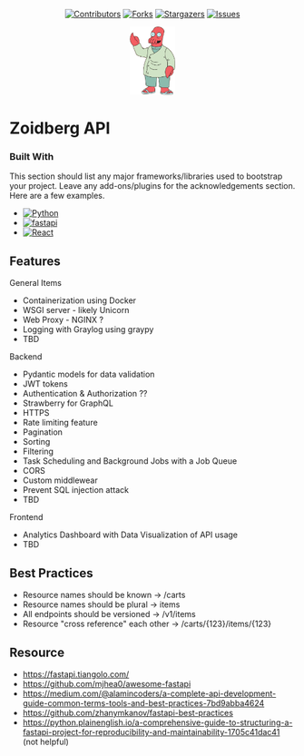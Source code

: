 <!-- Inspo for creating a great README -->
<!-- https://github.com/othneildrew/Best-README-Template/tree/master#readme-top -->


<!-- Create anchor for "back to top" links -->
<a name="readme-top"></a>

<!-- PROJECT SHIELDS -->
<div align="center">
   
[![Contributors][contributors-shield]][contributors-url]
[![Forks][forks-shield]][forks-url]
[![Stargazers][stars-shield]][stars-url]
[![Issues][issues-shield]][issues-url]
</div>

<!-- PROJECT LOGO -->
<div align="center">
  <a href="https://github.com/jweisman11/fastapi-dev">
    <img src="images/zoidberg.png" alt="Zoidberg" width="80" height="120">
  </a>

</div>

<!-- ABOUT THE PROJECT -->
# Zoidberg API



### Built With

This section should list any major frameworks/libraries used to bootstrap your project. Leave any add-ons/plugins for the acknowledgements section. Here are a few examples.

* [![Python][Python]][python-url]
* [![fastapi][fastapi]][fastapi-url]
* [![React][React.js]][React-url]


## Features

General Items
* Containerization using Docker
* WSGI server - likely Unicorn
* Web Proxy - NGINX ?
* Logging with Graylog using graypy
* TBD

Backend
* Pydantic models for data validation
* JWT tokens
* Authentication & Authorization ??
* Strawberry for GraphQL
* HTTPS
* Rate limiting feature
* Pagination
* Sorting
* Filtering
* Task Scheduling and Background Jobs with a Job Queue
* CORS
* Custom middlewear
* Prevent SQL injection attack
* TBD

Frontend
* Analytics Dashboard with Data Visualization of API usage
* TBD




## Best Practices

* Resource names should be known -> /carts
* Resource names should be plural -> items
* All endpoints should be versioned -> /v1/items
* Resource "cross reference" each other -> /carts/{123}/items/{123} 

## Resource

* https://fastapi.tiangolo.com/
* https://github.com/mjhea0/awesome-fastapi
* https://medium.com/@alamincoders/a-complete-api-development-guide-common-terms-tools-and-best-practices-7bd9abba4624
* https://github.com/zhanymkanov/fastapi-best-practices
* https://python.plainenglish.io/a-comprehensive-guide-to-structuring-a-fastapi-project-for-reproducibility-and-maintainability-1705c41dac41 (not helpful)


<!-- MARKDOWN LINKS & IMAGES -->
<!-- https://www.markdownguide.org/basic-syntax/#reference-style-links -->
[contributors-shield]: https://img.shields.io/github/contributors/jweisman11/fastapi-dev.svg?style=for-the-badge
[contributors-url]: https://github.com/jweisman11/fastapi-dev/graphs/contributors
[forks-shield]: https://img.shields.io/github/forks/jweisman11/fastapi-dev.svg?style=for-the-badge
[forks-url]: https://github.com/jweisman11/fastapi-dev/network/members
[stars-shield]: https://img.shields.io/github/stars/jweisman11/fastapi-dev.svg?style=for-the-badge
[stars-url]: https://github.com/jweisman11/fastapi-dev/stargazers
[issues-shield]: https://img.shields.io/github/issues/jweisman11/fastapi-dev.svg?style=for-the-badge
[issues-url]: "https://github.com/jweisman11/fastapi-dev/issues"
[python]: https://img.shields.io/badge/python?style=for-the-badge&logo=react&logoColor=61DAFB
[python-url]: https://www.python.org/
[fastapi]: https://img.shields.io/badge/FastAPI-009688?style=for-the-badge&logo=FastAPI&logoColor=white
[fastapi-url]: https://fastapi.tiangolo.com/
[react.js]: https://img.shields.io/badge/React-20232A?style=for-the-badge&logo=react&logoColor=61DAFB
[react-url]: https://reactjs.org/
